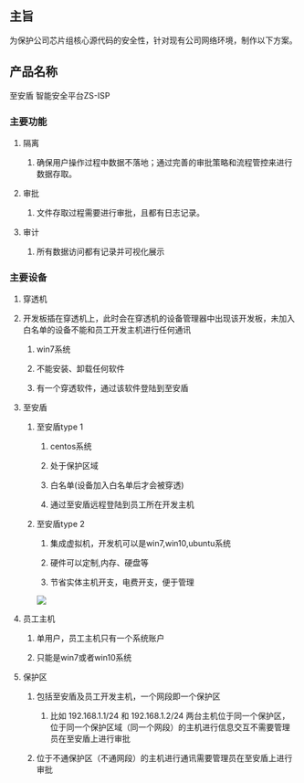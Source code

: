 ## 主旨

为保护公司芯片组核心源代码的安全性，针对现有公司网络环境，制作以下方案。

## 产品名称

至安盾 智能安全平台ZS-ISP 

### 主要功能

1. 隔离

    1. 确保用户操作过程中数据不落地；通过完善的审批策略和流程管控来进行数据存取。

1. 审批

    1. 文件存取过程需要进行审批，且都有日志记录。

1. 审计

    1. 所有数据访问都有记录并可视化展示

### 主要设备

1. 穿透机

1. 开发板插在穿透机上，此时会在穿透机的设备管理器中出现该开发板，未加入白名单的设备不能和员工开发主机进行任何通讯

    1. win7系统

    1. 不能安装、卸载任何软件

    1. 有一个穿透软件，通过该软件登陆到至安盾

1. 至安盾

    1. 至安盾type 1

        1. centos系统
        
        1. 处于保护区域
        
        1. 白名单(设备加入白名单后才会被穿透)
        
        1. 通过至安盾远程登陆到员工所在开发主机

    1. 至安盾type 2
    
        1. 集成虚拟机，开发机可以是win7,win10,ubuntu系统
        
        1. 硬件可以定制,内存、硬盘等
        
        1. 节省实体主机开支，电费开支，便于管理

        <img src="./materials/zhiandun.png"/>

1. 员工主机

    1. 单用户，员工主机只有一个系统账户
    
    1. 只能是win7或者win10系统

1. 保护区

    1. 包括至安盾及员工开发主机，一个网段即一个保护区
    
        1. 比如 192.168.1.1/24 和 192.168.1.2/24 两台主机位于同一个保护区，位于同一个保护区域（同一个网段）的主机进行信息交互不需要管理员在至安盾上进行审批
        
    1. 位于不通保护区（不通网段）的主机进行通讯需要管理员在至安盾上进行审批
